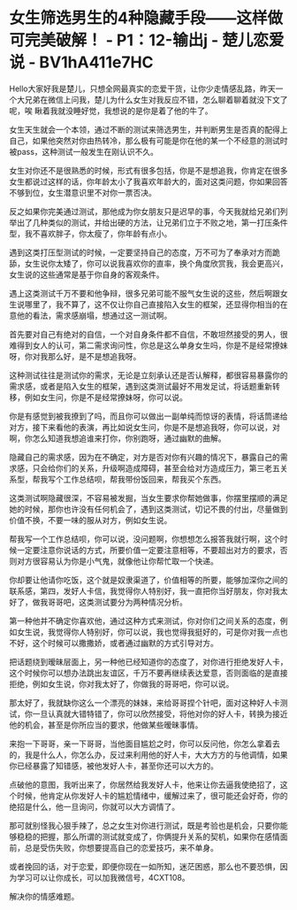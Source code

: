 # 女生筛选男生的4种隐藏手段——这样做可完美破解！ - P1：12-输出j - 楚儿恋爱说 - BV1hA411e7HC

Hello大家好我是楚儿，只想全网最真实的恋爱干货，让你少走情感乱路，昨天一个大兄弟在微信上问我，楚儿为什么女生对我反应不错，怎么聊着聊着就没下文了呢，唉 瞅着我就没睡好觉，我想说的是你是着了他的牛了。

女生天生就会一个本领，通过不断的测试来筛选男生，并判断男生是否真的配得上自己，如果他突然对你由热转冷，那么极有可能是你在他的某一个不经意的测试时被pass，这种测试一般发生在刚认识不久。

女生对你还不是很熟悉的时候，形式有很多包括，你是不是想追我，你肯定在很多女生都说过这样的话，你年龄太小了我喜欢年龄大的，面对这类问题，你如果回答不够到位，女生潜意识里不对你一票否决。

反之如果你完美通过测试，那他成为你女朋友只是迟早的事，今天我就给兄弟们列举出了几种类似的测试，并给出硬的方法，让兄弟们立于不败之地，第一打压条件型，我不喜欢胖子，你太瘦了，你年龄有点小。

遇到这类打压型测试的时候，一定要坚持自己的态度，万不可为了奉承对方而跪舔，女生说你太矮了，你可以说我喜欢你的直率，换个角度欣赏我，我会更高兴，女生说的这些通常是基于你自身的客观条件。

遇上这类测试千万不要和他争辩，很多兄弟可能不服气女生说的这些，然后啊跟女生说哪里了，我不算了，这不仅让你自己直接陷入女生的框架，还显得你相当的在意他的看法，需求感崩塌，想通过这一测试啊。

首先要对自己有绝对的自信，一个对自身条件都不自信，不敢坦然接受的男人，很难得到女人的认可，第二需求询问性，你总是这么单身女生吗，你是不是经常撩妹呀，你对我那么好，是不是想追我呀。

这种测试往往是测试你的需求，无论是立刻承认还是否认解释，都很容易暴露你的需求感，或者是陷入女生的框架，遇到这类测试最好不用发足试，将话题重新转移，例如女生问，你是不是经常撩妹呀，你可以说。

你是有感觉到被我撩到了吗，而且你可以做出一副单纯而惊讶的表情，将话筒递给对方，接下来看他的表演，再比如说女生问，你是不是想追我呀，你可以说，对啊，你怎么知道我想追谁来打你，你别跑呀，通过幽默的曲解。

隐藏自己的需求感，因为在不确定，对方是否对你有兴趣的情况下，暴露自己的需求感，只会给你们的关系，升级啊造成障碍，甚至会给对方造成压力，第三老五关系型，帮我写个工作总结呗，帮我带份饭回来，帮我买个东西。

这类测试啊隐藏很深，不容易被发掘，当女生要求你帮她做事，你摆里摆顺的满足她的时候，那你也许没有任何机会了，遇到这类测试，切记不畏的付出，尽量做到价值不换，不要一味的服从对方，例如女生说。

帮我写一个工作总结呗，你可以说，没问题啊，你想想怎么报答我就行啊，这个时候一定要注意你说话的方式，所要价值一定要注意相等，不要超出对方的要求，否则对方很容易认为你是小气鬼，就像他让你帮忙取一个快递。

你却要让他请你吃饭，这个就是奴隶渠道了，价值相等的所要，能够加深你之间的联系感，第四，发好人卡信，我觉得你人特别好，我一直把你当好朋友，你对我太好了，做我哥哥吧，这类测试要分为两种情况分析。

第一种他并不确定你喜欢他，通过这种方式来测试，你对你们之间关系的态度，例如女生说，我觉得你人特别好，你可以说，我也觉得我挺好的，可是你对我一点也不好，这个时候可以撒撒娇，或者通过幽默的方式引导对方。

把话题绕到暧昧层面上，另一种他已经知道你的态度了，对你进行拒绝发好人卡，这个时候你可以想办法跳出友谊区，千万不要再继续表达爱意，否则面临的是直接拒绝，例如女生说，你对我太好了，你做我的哥哥吧，你可以说。

那太好了，我就缺你这么一个漂亮的妹妹，来给哥哥捏个针吧，面对这种好人卡测试，你一旦认真就大错特错了，你可以欣然接受，将他对你的好人卡，转换为接近他的机会，甚至是你所应当的要求，他做某些暧昧事情。

来抱一下哥哥，亲一下哥哥，当他面目尴尬之时，你可以反问他，你怎么拿着去的，我是什么人，你怎么办，反过来利用他的好人卡，大大方方的与他调情，如果你已经暴露了知错感，被他发好人卡，甚至你还可以大方的。

点破他的意图，我听出来了，你居然给我发好人卡，他来让你去逼我使绝招了，这个时候，他肯定从你发好人卡的尴尬情绪中，缓解过来了，很可能还会好奇，你的绝招是什么，他一旦询问，你就可以大方调情了。

那可就别怪我心狠手辣了，总之女生对你进行测试，既是考验也是机会，只要你能够稳稳的把握，那么所谓的测试就变成了，你俩提升关系的契机，如果你在感情面前，总是受伤失败，你想要提高自己的恋爱技巧，来不单身。

或者挽回的话，对于恋爱，即便你现在一如所知，迷茫困惑，那么也不要恐惧，因为学习可以让你成长，可以加我微信号，4CXT108。

解决你的情感难题。